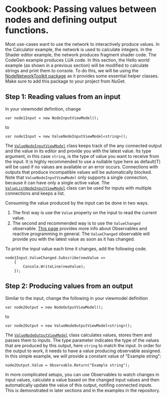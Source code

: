 # Cookbook: Passing values between nodes and defining output functions.

Most use-cases want to use the network to interactively produce values. In the Calculator example, the network is used to calculate integers. In the Shader editor example, the network produces fragment shader code. The CodeGen example produces LUA code.
In this section, the Hello world example (as shown in a previous section) will be modified to calculate strings and print them to console. To do this, we will be using the [NodeNetworkToolkit package](https://www.nuget.org/packages/NodeNetworkToolkit/) as it provides some essential helper classes. Make sure to add this package to your project from NuGet.

## Step 1: Reading values from an input

In your viewmodel definition, change 

`var node1Input = new NodeInputViewModel();`

to

`var node1Input = new ValueNodeInputViewModel<string>();`

The [`ValueNodeInputViewModel`](https://wouterdek.github.io/NodeNetwork/api/api/NodeNetwork.Toolkit.ValueNode.ValueNodeInputViewModel-1.html) class keeps track of the any connected output and the value in its editor and provide you with the latest value. Its type argument, in this case `string`, is the type of value you want to receive from the input. It is highly recommended to use a nullable type here as default(T) will be used if no values are available or an error occurs. Connections with outputs that produce incompatible values will be automatically blocked. Note that `ValueNodeInputViewModel` only supports a single connection, because it can have only a single active value. The [`ValueListNodeInputViewModel`](https://wouterdek.github.io/NodeNetwork/api/api/NodeNetwork.Toolkit.ValueNode.ValueListNodeInputViewModel-1.html) class can be used for inputs with multiple connections and keeps a list.

Consuming the value produced by the input can be done in two ways.
 
1. The first way is use the `Value` property on the input to read the current value.
2. The second and recommended way is to use the `ValueChanged` observable. [This page](http://reactivex.io/documentation/observable.html) provides more info about Observables and reactive programming in general. The `ValueChanged` observable will provide you with the latest value as soon as it has changed.

To print the input value each time it changes, add the following code.
```Csharp
node1Input.ValueChanged.Subscribe(newValue =>
    {
        Console.WriteLine(newValue);
    });
```

## Step 2: Producing values from an output

Similar to the input, change the following in your viewmodel definition

`var node2Output = new NodeOutputViewModel();`

to 

`var node2Output = new ValueNodeOutputViewModel<string>();`

The [`ValueNodeOutputViewModel`](https://wouterdek.github.io/NodeNetwork/api/api/NodeNetwork.Toolkit.ValueNode.ValueNodeOutputViewModel-1.html) class calculates values, stores them and passes them to inputs.
The type parameter indicates the type of the values that are produced by this output, here `string` to match the input.
In order for the output to work, it needs to have a value producing observable assigned.
In this simple example, we will provide a constant value of "Example string":

`node2Output.Value = Observable.Return("Example string");`

In more complicated setups, you can use Observables to watch changes in input values, calculate a value based on the changed input values and then automatically update the value of this output, notifing connected inputs.
This is demonstrated in later sections and in the examples in the repository.


